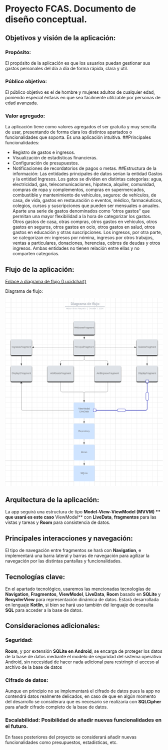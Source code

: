 # Proyecto FCAS. Documento de diseño conceptual.
## Objetivos y visión de la aplicación:
### Propósito: 
El propósito de la aplicación es que los usuarios puedan gestionar sus gastos personales del día a día de forma rápida, clara y útil.
### Público objetivo: 
El público objetivo es el de hombre y mujeres adultos de cualquier edad, poniendo especial énfasis en que sea fácilmente utilizable por personas de edad avanzada.
### Valor agregado: 
La aplicación tiene como valores agregados el ser gratuita y muy sencilla de usar, presentando de forma clara los distintos apartados o funcionalidades que soporta. Es una aplicación intuitiva.
##Principales funcionalidades:
-	Registro de gastos e ingresos.
-	Visualización de estadísticas financieras.
-	Configuración de presupuestos.
-	Notificaciones de recordatorios de pagos o metas.
##Estructura de la información:
Las entidades principales de datos serían la entidad Gastos y la entidad Ingresos.
Los gatos se dividen en distintas categorías: agua, electricidad, gas, telecomunicaciones, hipoteca, alquiler, comunidad, compras de ropa y complementos, compras en supermercados, combustible y mantenimiento de vehículos, seguros: de vehículos, de casa, de vida, gastos en restauración o eventos, médico, farmacéuticos, colegios, cursos y suscripciones que pueden ser mensuales o anuales. Aparte una serie de gastos denominados como “otros gastos” que permitan una mayor flexibilidad a la hora de categorizar los gastos. Otros gastos de casa, otras compras, otros gastos en vehículos, otros gastos en seguros, otros gastos en ocio, otros gastos en salud, otros gastos en educación y otras suscripciones.
Los ingresos, por otra parte, se categorizan en: ingresos por nómina, ingresos por otros trabajos, ventas a particulares, donaciones, herencias, cobros de deudas y otros ingresos.
 Ambas entidades no tienen relación entre ellas y no comparten categorías.

## Flujo de la aplicación:
[Enlace a diagrama de flujo (Lucidchart)](https://lucid.app/lucidchart/ba0a8bfe-cadc-4a16-ba8f-ce37af9e8f49/edit?viewport_loc=-975%2C16%2C3224%2C1535%2C0_0&invitationId=inv_5d14c2c4-8c5d-4f05-8340-c8a9c2ea06f4)

Diagrama de flujo:

![Diagrama de flujo de aplicacion](Imagenes/flujo_aplicacion.png)

## Arquitectura de la aplicación:
La app seguirá una estructura de tipo **Model-View-ViewModel (MVVM) ** que usará es este caso** ViewModel** con **LiveData**, **fragmentos** para las vistas y tareas y **Room** para consistencia de datos.
## Principales interacciones y navegación:
El tipo de navegación entre fragmentos se hará con **Navigation**, e implementará una barra lateral y barras de navegación para agilizar la navegación por las distintas pantallas y funcionalidades.
## Tecnologías clave:
En el apartado tecnológico, usaremos las mencionadas tecnologías de **Navigation**, **Fragmentos**, **ViewModel**, **LiveData**, **Room** basado en **SQLite** y **RecyclerView** para representación dinámica de datos. Estará desarrollada en lenguaje **Kotlin**, si bien se hará uso también del lenguaje de consulta **SQL** para acceder a la base de datos.
## Consideraciones adicionales:
### Seguridad: 
**Room**, y por extensión **SQLite en Android**, se encarga de proteger los datos de la base de datos mediante el modelo de seguridad del sistema operativo Android, sin necesidad de hacer nada adicional para restringir el acceso al archivo de la base de datos
### Cifrado de datos: 
Aunque en principio no se implementará el cifrado de datos pues la app no contendrá datos realmente delicados, en caso de que en algún momento del desarrollo se considerara que es necesario se realizaría con **SQLCipher** para añadir cifrado completo de la base de datos.
### Escalabilidad: Posibilidad de añadir nuevas funcionalidades en el futuro.
En fases posteriores del proyecto se considerará añadir nuevas funcionalidades como presupuestos, estadísticas, etc.
